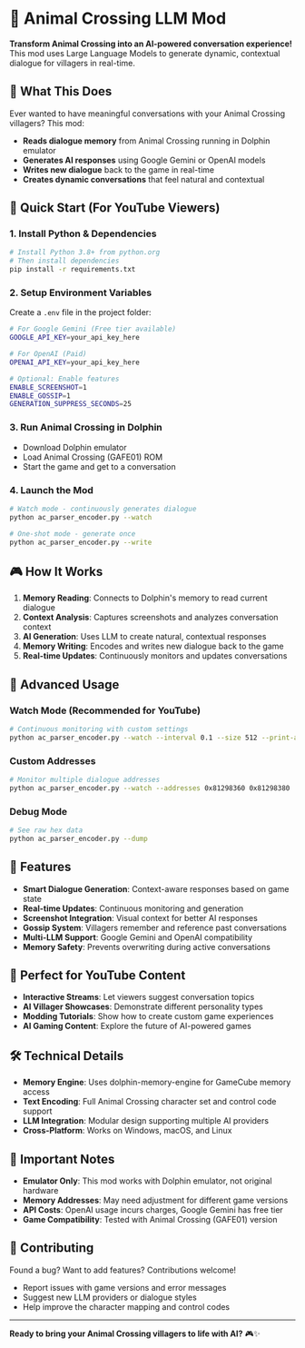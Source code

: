 # 🐬 Animal Crossing LLM Mod

**Transform Animal Crossing into an AI-powered conversation experience!** This mod uses Large Language Models to generate dynamic, contextual dialogue for villagers in real-time.

## 🎥 What This Does

Ever wanted to have meaningful conversations with your Animal Crossing villagers? This mod:
- **Reads dialogue memory** from Animal Crossing running in Dolphin emulator
- **Generates AI responses** using Google Gemini or OpenAI models
- **Writes new dialogue** back to the game in real-time
- **Creates dynamic conversations** that feel natural and contextual

## 🚀 Quick Start (For YouTube Viewers)

### 1. Install Python & Dependencies
```bash
# Install Python 3.8+ from python.org
# Then install dependencies
pip install -r requirements.txt
```

### 2. Setup Environment Variables
Create a `.env` file in the project folder:
```bash
# For Google Gemini (Free tier available)
GOOGLE_API_KEY=your_api_key_here

# For OpenAI (Paid)
OPENAI_API_KEY=your_api_key_here

# Optional: Enable features
ENABLE_SCREENSHOT=1
ENABLE_GOSSIP=1
GENERATION_SUPPRESS_SECONDS=25
```

### 3. Run Animal Crossing in Dolphin
- Download Dolphin emulator
- Load Animal Crossing (GAFE01) ROM
- Start the game and get to a conversation

### 4. Launch the Mod
```bash
# Watch mode - continuously generates dialogue
python ac_parser_encoder.py --watch

# One-shot mode - generate once
python ac_parser_encoder.py --write
```

## 🎮 How It Works

1. **Memory Reading**: Connects to Dolphin's memory to read current dialogue
2. **Context Analysis**: Captures screenshots and analyzes conversation context
3. **AI Generation**: Uses LLM to create natural, contextual responses
4. **Memory Writing**: Encodes and writes new dialogue back to the game
5. **Real-time Updates**: Continuously monitors and updates conversations

## 🔧 Advanced Usage

### Watch Mode (Recommended for YouTube)
```bash
# Continuous monitoring with custom settings
python ac_parser_encoder.py --watch --interval 0.1 --size 512 --print-all
```

### Custom Addresses
```bash
# Monitor multiple dialogue addresses
python ac_parser_encoder.py --watch --addresses 0x81298360 0x81298380
```

### Debug Mode
```bash
# See raw hex data
python ac_parser_encoder.py --dump
```

## 🌟 Features

- **Smart Dialogue Generation**: Context-aware responses based on game state
- **Real-time Updates**: Continuous monitoring and generation
- **Screenshot Integration**: Visual context for better AI responses
- **Gossip System**: Villagers remember and reference past conversations
- **Multi-LLM Support**: Google Gemini and OpenAI compatibility
- **Memory Safety**: Prevents overwriting during active conversations

## 🎯 Perfect for YouTube Content

- **Interactive Streams**: Let viewers suggest conversation topics
- **AI Villager Showcases**: Demonstrate different personality types
- **Modding Tutorials**: Show how to create custom game experiences
- **AI Gaming Content**: Explore the future of AI-powered games

## 🛠️ Technical Details

- **Memory Engine**: Uses dolphin-memory-engine for GameCube memory access
- **Text Encoding**: Full Animal Crossing character set and control code support
- **LLM Integration**: Modular design supporting multiple AI providers
- **Cross-Platform**: Works on Windows, macOS, and Linux

## 🚨 Important Notes

- **Emulator Only**: This mod works with Dolphin emulator, not original hardware
- **Memory Addresses**: May need adjustment for different game versions
- **API Costs**: OpenAI usage incurs charges, Google Gemini has free tier
- **Game Compatibility**: Tested with Animal Crossing (GAFE01) version

## 🤝 Contributing

Found a bug? Want to add features? Contributions welcome!
- Report issues with game versions and error messages
- Suggest new LLM providers or dialogue styles
- Help improve the character mapping and control codes

---

**Ready to bring your Animal Crossing villagers to life with AI?** 🎮✨